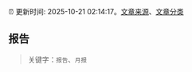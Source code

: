 :alarm_clock: 更新时间: 2025-10-21 02:14:17。[文章来源](/README.md)、[文章分类](/TAGS.md)

## 报告


> 关键字：`报告`、`月报`



